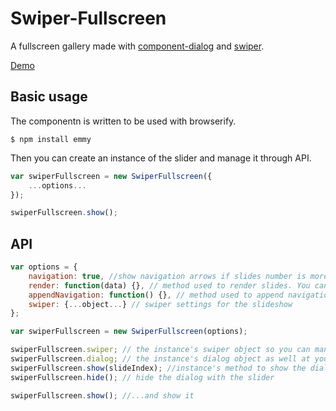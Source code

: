 # Swiper-Fullscreen

A fullscreen gallery made with [component-dialog](https://github.com/component/dialog) and [swiper](https://github.com/nolimits4web/Swiper).

[Demo](http://kudago.github.io/swiper-fullscreen/)

## Basic usage

The componentn is written to be used with browserify.

`$ npm install emmy`

Then you can create an instance of the slider and manage it through API.

```js
var swiperFullscreen = new SwiperFullscreen({
	...options...
});

swiperFullscreen.show();
```

## API

```js
var options = {
	navigation: true, //show navigation arrows if slides number is more than 1
	render: function(data) {}, // method used to render slides. You can overwrite it to use your custom templates
	appendNavigation: function() {}, // method used to append navigation to slider if needed. Can be overwritten when custom navigation is  used
	swiper: {...object...} // swiper settings for the slideshow
};

var swiperFullscreen = new SwiperFullscreen(options);

swiperFullscreen.swiper; // the instance's swiper object so you can manipulate it
swiperFullscreen.dialog; // the instance's dialog object as well at your service
swiperFullscreen.show(slideIndex); //instance's method to show the dialog popup. 'slideIndex' parameter is optional
swiperFullscreen.hide(); // hide the dialog with the slider

swiperFullscreen.show(); //...and show it
```
